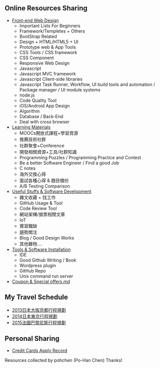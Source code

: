 
## Online Resources Sharing
* [Front-end Web Design](https://github.com/pohchen/Useful-resources/blob/master/Front-end%20Web%20Design.md)
    * Important Lists For Beginners
    * Framework/Templetes + Others
    * BootStrap Related
    * Design + HTML/HTML5 + UI
    * Prototype web & App Tools
    * CSS Tools / CSS framework
    * CSS Component
    * Responsive Web Design
    * Javascript
    * Javascript MVC framework
    * Javascript Client-side libraries
    * Javascript Task Runner, Workflow, UI build tools and automation / Package manager / UI module systems
    * node.js
    * Code Quality Tool
    * iOS/Android App Design
    * Algorithm
    * Database / Back-End
    * Deal with cross browser
* [Learning Materials](https://github.com/pohchen/Useful-resources/blob/master/Learning%20Materials.md)
    * MOOCs開放式課程+學習資源
    * 推薦技術社群
    * 社群聚會+Conference
    * 開發相關資源+工具/社群知識
    * Programming Puzzles / Programming Practice and Contest
    * Be a better Software Engineer / Find a good Job
    * C notes
    * 海外交換心得
    * 面試各種心得 & 題目備份
    * A/B Testing Comparison
* [Useful Stuffs & Software Development](https://github.com/pohchen/Useful-resources/blob/master/Useful%20Stuffs%20%26%20Software%20Development.md)
    * 雜文收藏 + 找工作
    * GitHub Usage & Tool
    * Code Review Tool
    * 網站架構/搶票相關文章
    * IoT
    * 實習職缺
    * 趨勢關注
    * Blog / Good Design Works
    * 其他雜物....
* [Tools & Software Installation](https://github.com/pohchen/Useful-resources/blob/master/Tools%20%26%20Software%20Installation.md)
    * IDE
    * Good Github Writing / Book
    * Wordpress plugin
    * GitHub Repo
    * Unix command run server
* [Coupon & Special offers.md](https://github.com/pohchen/Useful-resources/blob/master/Coupon%20%26%20Special%20offers.md)

## My Travel Schedule
* [2013日本大阪京都行程規劃](https://github.com/pohchen/Useful-resources/blob/master/japan-osaka-travel.pdf)
* [2014日本東京行程規劃](https://github.com/pohchen/Useful-resources/blob/master/japan-tokyo-travel.pdf)
* [2015法國巴黎尼斯行程規劃](https://github.com/pohchen/Useful-resources/blob/master/france-paris-nice.md)

## Personal Sharing
* [Credit Cards Apply Record](https://github.com/pohchen/Useful-resources/blob/master/Credit%20Cards%20Apply%20Record.md)

Resources collected by pohchen (Po-Han Chen)
Thanks!
